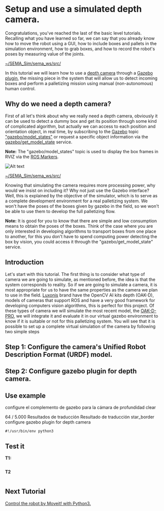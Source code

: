 # Setup and use a simulated depth camera.
Congratulations, you've reached the last of the basic level tutorials. Recalling what you have learned so far, we can say that you already know how to move the robot using a GUI, how to include boxes and pallets in the simulation environment, how to grab boxes, and how to record the robot's poses by measuring value of the joints.


[~/SEMA_Sim/sema_ws/src/]()


In this tutorial we will learn how to use a [depth camera](https://thesweetcamera.com/what-is-depth-camera/) through a [Gazebo plugin](https://classic.gazebosim.org/tutorials?tut=ros_gzplugins), the missing piece in the system that will allow us to detect incoming boxes and perform a palletizing mission using manual (non-autonomous) human control.

## Why do we need a depth camera?
First of all let's think about why we really need a depth camera, obviously it can be used to detect a dummy box and get its position through some kind of complicated algorithm, but actually we can access to each position and orientation object, in real time, by subscribing to the [Gazebo](http://wiki.ros.org/gazebo) topic ["gazebo/model_states"](http://docs.ros.org/en/api/gazebo_msgs/html/msg/ModelStates.html) or request a specific object information via the [gazebo/get_model_state](http://docs.ros.org/en/api/gazebo_msgs/html/srv/GetModelState.html) service.

**Note:** The "gazebo/model_states" topic is used to display the box frames in RVIZ via the [ROS Markers](http://wiki.ros.org/rviz/DisplayTypes/Marker).

![Alt text](/imgs/.png)

[~/SEMA_Sim/sema_ws/src/](https://github.com/MonkyDCristian/SEMA_Sim/blob/main/sema_ws/src/sema_gzsim/node/publish_markers.py)

Knowing that simulating the camera requires more processing power, why would we insist on including it? Why not just use the Gazebo interface?
Well, this is explained by the objective of the simulator, which is to serve as a complete development environment for a real palletizing system. We won't have the poses of the boxes given by gazebo in the field, so we won't be able to use them to develop the full palletizing flow.

**Note:** It is good for you to know that there are simple and low consumption means to obtain the poses of the boxes. Think of the case where you are only interested in developing algorithms to transport boxes from one place to another, for this you don't have to spend computing power detecting the box by vision, you could access it through the "gazebo/get_model_state" service.

## Introduction
Let's start with this tutorial. The first thing is to consider what type of camera we are going to simulate, as mentioned before, the idea is that the system corresponds to reality. So if we are going to simulate a camera, it is most appropriate for us to have the same properties as the camera we plan to use in the field. [Luxonis](https://shop.luxonis.com/) brand have the OpenCV AI kits depth (OAK-D), models of cameras that support ROS and have a very good framework for developing computers vision algorithms, this is perfect for this project. Of these types of camera we will simulate the most recent model, the [OAK-D-PRO](https://shop.luxonis.com/collections/usb/products/oak-d-pro), we will integrate it and evaluate it in our virtual gazebo environment to know if it is suitable or not for this palletizing system. You will see that it is possible to set up a complete virtual simulation of the camera by following two simple steps

## Step 1: Configure the camera's Unified Robot Description Format (URDF) model.


## Step 2: Configure gazebo plugin for depth camera.

## Use example

configure el complemento de gazebo para la cámara de profundidad
clear


64 / 5.000
Resultados de traducción
Resultado de traducción
star_border
configure gazebo plugin for depth camera

```
#!/usr/bin/env python3
```

## Test it
**T1:**
```

```
**T2**
```

```

## Next Tutorial 
[Control the robot by Moveit! with Python3.](https://github.com/MonkyDCristian/SEMA_Sim/blob/ROS-focus-develop/documentation/moveit.md)
